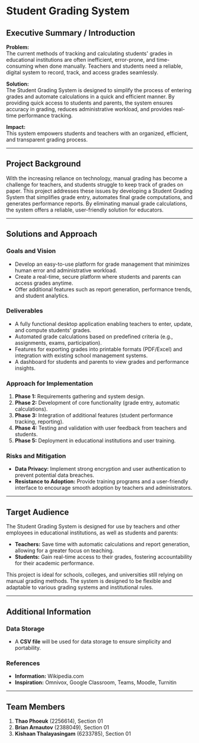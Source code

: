 # Student Grading System

## Executive Summary / Introduction

**Problem:**  
The current methods of tracking and calculating students' grades in educational institutions are often inefficient, error-prone, and time-consuming when done manually. Teachers and students need a reliable, digital system to record, track, and access grades seamlessly.

**Solution:**  
The Student Grading System is designed to simplify the process of entering grades and automate calculations in a quick and efficient manner. By providing quick access to students and parents, the system ensures accuracy in grading, reduces administrative workload, and provides real-time performance tracking.

**Impact:**  
This system empowers students and teachers with an organized, efficient, and transparent grading process.

---

## Project Background

With the increasing reliance on technology, manual grading has become a challenge for teachers, and students struggle to keep track of grades on paper. This project addresses these issues by developing a Student Grading System that simplifies grade entry, automates final grade computations, and generates performance reports. By eliminating manual grade calculations, the system offers a reliable, user-friendly solution for educators.

---

## Solutions and Approach

### Goals and Vision
- Develop an easy-to-use platform for grade management that minimizes human error and administrative workload.
- Create a real-time, secure platform where students and parents can access grades anytime.
- Offer additional features such as report generation, performance trends, and student analytics.

### Deliverables
- A fully functional desktop application enabling teachers to enter, update, and compute students' grades.
- Automated grade calculations based on predefined criteria (e.g., assignments, exams, participation).
- Features for exporting grades into printable formats (PDF/Excel) and integration with existing school management systems.
- A dashboard for students and parents to view grades and performance insights.

### Approach for Implementation
1. **Phase 1:** Requirements gathering and system design.
2. **Phase 2:** Development of core functionality (grade entry, automatic calculations).
3. **Phase 3:** Integration of additional features (student performance tracking, reporting).
4. **Phase 4:** Testing and validation with user feedback from teachers and students.
5. **Phase 5:** Deployment in educational institutions and user training.

### Risks and Mitigation
- **Data Privacy:** Implement strong encryption and user authentication to prevent potential data breaches.
- **Resistance to Adoption:** Provide training programs and a user-friendly interface to encourage smooth adoption by teachers and administrators.

---

## Target Audience

The Student Grading System is designed for use by teachers and other employees in educational institutions, as well as students and parents:

- **Teachers:** Save time with automatic calculations and report generation, allowing for a greater focus on teaching.
- **Students:** Gain real-time access to their grades, fostering accountability for their academic performance.

This project is ideal for schools, colleges, and universities still relying on manual grading methods. The system is designed to be flexible and adaptable to various grading systems and institutional rules.

---

## Additional Information

### Data Storage
- A **CSV file** will be used for data storage to ensure simplicity and portability.

### References
- **Information:** Wikipedia.com
- **Inspiration:** Omnivox, Google Classroom, Teams, Moodle, Turnitin

---

## Team Members
1. **Thao Phoeuk** (2256614), Section 01  
2. **Brian Arnautov** (2388049), Section 01  
3. **Kishaan Thalayasingam** (6233785), Section 01

